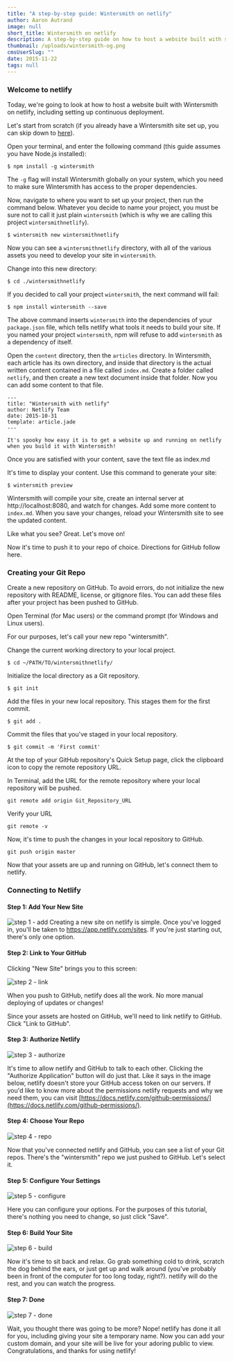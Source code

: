 ```yaml
---
title: "A step-by-step guide: Wintersmith on netlify"
author: Aaron Autrand
image: null
short_title: Wintersmith on netlify
description: A step-by-step guide on how to host a website built with static site generator Wintersmith.
thumbnail: /uploads/wintersmith-og.png
cmsUserSlug: ""
date: 2015-11-22 
tags: null
---
```


### **Welcome to netlify**

Today, we're going to look at how to host a website built with Wintersmith on netlify, including setting up continuous deployment.

Let's start from scratch (if you already have a Wintersmith site set up, you can skip down to [here](#netlifystart)).

Open your terminal, and enter the following command (this guide assumes you have Node.js installed):

```
$ npm install -g wintersmith
```

The `-g` flag will install Wintersmith globally on your system, which you need to make sure Wintersmith has access to the proper dependencies.

Now, navigate to where you want to set up your project, then run the command below. Whatever you decide to name your project, you must be sure not to call it just plain `wintersmith` (which is why we are calling this project `wintersmithnetlify`).

```
$ wintersmith new wintersmithnetlify
```
Now you can see a `wintersmithnetlify` directory, with all of the various assets you need to develop your site in `wintersmith`.

Change into this new directory:
```
$ cd ./wintersmithnetlify
```
 If you decided to call your project `wintersmith`, the next command will fail:
```
$ npm install wintersmith --save
```
The above command inserts `wintersmith` into the dependencies of your `package.json` file, which tells netlify what tools it needs to build your site. If you named your project `wintersmith`, npm will refuse to add `wintersmith` as a dependency of itself.

Open the `content` directory, then the `articles` directory. In Wintersmith, each article has its own directory, and inside that directory is the actual written content contained in a file called `index.md`. Create a folder called `netlify`, and then create a new text document inside that folder. Now you can add some content to that file.

```
---
title: "Wintersmith with netlify"
author: Netlify Team
date: 2015-10-31
template: article.jade
---

It's spooky how easy it is to get a website up and running on netlify when you build it with Wintersmith!
```
Once you are satisfied with your content, save the text file as index.md

It's time to display your content. Use this command to generate your site:

```
$ wintersmith preview
```

Wintersmith will compile your site, create an internal server at http://localhost:8080, and watch for changes. Add some more content to `index.md`. When you save your changes, reload your Wintersmith site to see the updated content.

Like what you see? Great. Let's move on!

Now it's time to push it to your repo of choice. Directions for GitHub follow here.

### **Creating your Git Repo**

Create a new repository on GitHub. To avoid errors, do not initialize the new repository with README, license, or gitignore files. You can add these files after your project has been pushed to GitHub.

Open Terminal (for Mac users) or the command prompt (for Windows and Linux users).

For our purposes, let's call your new repo "wintersmith".

Change the current working directory to your local project.

```
$ cd ~/PATH/TO/wintersmithnetlify/
```

Initialize the local directory as a Git repository.
```
$ git init
```
Add the files in your new local repository. This stages them for the first commit.
```
$ git add .
```
Commit the files that you've staged in your local repository.
```
$ git commit -m 'First commit'
```

At the top of your GitHub repository's Quick Setup page, click the clipboard icon to copy the remote repository URL.

In Terminal, add the URL for the remote repository where your local repository will be pushed.
```
git remote add origin Git_Repository_URL
```
Verify your URL
```
git remote -v
```
Now, it's time to push the changes in your local repository to GitHub.
```
git push origin master
```

Now that your assets are up and running on GitHub, let's connect them to netlify.
<a id="netlifystart"></a>
### **Connecting to Netlify**

#### Step 1: Add Your New Site

![step 1 - add](https://cloud.githubusercontent.com/assets/6520639/9803638/717820a6-57d9-11e5-838f-d2a732eb0a41.png)
Creating a new site on netlify is simple. Once you've logged in, you'll be taken to https://app.netlify.com/sites. If you're just starting out, there's only one option.

#### Step 2: Link to Your GitHub
Clicking "New Site" brings you to this screen:

![step 2 - link](https://cloud.githubusercontent.com/assets/6520639/9803637/7176ac8a-57d9-11e5-9b09-f43dc772a4f9.png)

When you push to GitHub, netlify does all the work. No more manual deploying of updates or changes!

Since your assets are hosted on GitHub, we'll need to link  netlify to GitHub. Click "Link to GitHub".

#### Step 3: Authorize Netlify
![step 3 - authorize](https://cloud.githubusercontent.com/assets/6520639/9803635/71760370-57d9-11e5-8bdb-850aa176a22c.png)

It's time to allow netlify and GitHub to talk to each other. Clicking the "Authorize Application" button will do just that. Like it says in the image below, netlify doesn't store your GitHub access token on our servers. If you'd like to know more about the permissions netlify requests and why we need them, you can visit [https://docs.netlify.com/github-permissions/](https://docs.netlify.com/github-permissions/).

#### Step 4: Choose Your Repo
![step 4 - repo](https://raw.githubusercontent.com/munkymack/netlify-assets/master/Step4Wintersmith.png)

Now that you've connected netlify and GitHub, you can see a list of your Git repos. There's the "wintersmith" repo we just pushed to GitHub. Let's select it.

#### Step 5: Configure Your Settings
![step 5 - configure](https://raw.githubusercontent.com/munkymack/netlify-assets/master/Step5Wintersmith.png)

Here you can configure your options. For the purposes of this tutorial, there's nothing you need to change, so just click "Save".

#### Step 6: Build Your Site

![step 6 - build](https://cloud.githubusercontent.com/assets/6520639/9803640/717b9c40-57d9-11e5-9ca4-92f90f8ed005.png)

Now it's time to sit back and relax. Go grab something cold to drink, scratch the dog behind the ears, or just get up and walk around (you've probably been in front of the computer for too long today, right?). netlify will do the rest, and you can watch the progress.

#### Step 7: Done

![step 7 - done](https://raw.githubusercontent.com/munkymack/netlify-assets/master/Step7Wintersmith.png)

Wait, you thought there was going to be more? Nope! netlify has done it all for you, including giving your site a temporary name. Now you can add your custom domain, and your site will be live for your adoring public to view. Congratulations, and thanks for using netlify!
